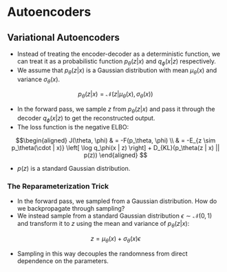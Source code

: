 # Autoencoders
## Variational Autoencoders
* Instead of treating the encoder-decoder as a deterministic function, we can treat it as a probabilistic function $p_\theta(z | x)$ and $q_\phi(x | z)$ respectively.
* We assume that $p_\theta(z | x)$ is a Gaussian distribution with mean $\mu_\theta(x)$ and variance 
$\sigma_\theta(x)$.
```math
p_\theta(z | x) = \mathcal{N}(z | \mu_\theta(x), \sigma_\theta(x)) 
```
* In the forward pass, we sample $z$ from $p_\theta(z | x)$ and pass it through the decoder $q_\phi(x | z)$ to get the reconstructed output.
* The loss function is the negative ELBO:
```math 
\begin{aligned}
J(\theta, \phi) & = -F(p_\theta, \phi) \\
    & = -E_{z \sim p_\theta(\cdot | x)} \left[ \log q_\phi(x | z) \right] + D_{KL}(p_\theta(z | x) || p(z)) 
\end{aligned}      
```
* $p(z)$ is a standard Gaussian distribution.

### The Reparameterization Trick
* In the forward pass, we sampled from a Gaussian distribution. How do we backpropagate through sampling?
* We instead sample from a standard Gaussian distribution $\epsilon \sim \mathcal{N}(0, 1)$ and transform it to $z$ using the mean and variance of $p_\theta(z | x)$:
```math
z = \mu_\theta(x) + \sigma_\theta(x) \epsilon
```
* Sampling in this way decouples the randomness from direct dependence on the parameters.




